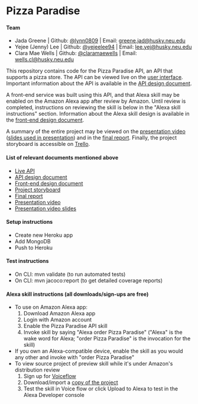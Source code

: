 # Pizza Paradise

#### Team
- Jada Greene | Github: [@lynn0809](https://github.ccs.neu.edu/lynn0809) | Email: greene.jad@husky.neu.edu
- Yejee (Jenny) Lee | Github: [@yejeelee94](https://github.ccs.neu.edu/yejeelee94) | Email: lee.yej@husky.neu.edu
- Clara Mae Wells | Github: [@claramaewells](https://github.ccs.neu.edu/claramaewells) | Email: wells.cl@husky.neu.edu

This repository contains code for the Pizza Paradise API, an API that supports a pizza store. The API can be viewed live on the
[user interface](https://pizza-paradise.herokuapp.com/swagger-ui.html). 
Important information about the API is available in the 
[API design document](https://docs.google.com/document/d/1xc1oOSJa4q17wOKXvPQI0lc0JPVBsbKNDIHin59q3xU/edit?usp=sharing).

A front-end service was built using this API, and that Alexa skill may be enabled on the Amazon Alexa app after review by Amazon.
Until review is completed, instructions on reviewing the skill is below in the "Alexa skill instructions" section.
Information about the Alexa skill design is available in the 
[front-end design document](https://pizza-paradise.s3-us-west-2.amazonaws.com/resources/pizzaParadiseFrontEndDesignDoc.pdf).

A summary of the entire project may be viewed on the 
[presentation video](https://www.youtube.com/watch?time_continue=1&v=2L7Dqp3WhCQ&feature=emb_title)
([slides used in presentation](https://docs.google.com/presentation/d/1-_of2egZ_21faaKnSwXWTjYggBqbnaeNwTV2b-CRTDc/edit?usp=sharing))
and in the
[final report](https://docs.google.com/document/d/1kBw44jiEetfnVvxSBoOzS22v7uGpy8F9nscWm7UiRtA/edit?usp=sharing).
Finally, the project storyboard is accessible on 
[Trello](https://trello.com/b/lLhNXLeo/pizza-paradise).

#### List of relevant documents mentioned above
- [Live API](https://pizza-paradise.herokuapp.com/swagger-ui.html)
- [API design document](https://docs.google.com/document/d/1xc1oOSJa4q17wOKXvPQI0lc0JPVBsbKNDIHin59q3xU/edit?usp=sharing)
- [Front-end design document](https://pizza-paradise.s3-us-west-2.amazonaws.com/resources/pizzaParadiseFrontEndDesignDoc.pdf)
- [Project storyboard](https://trello.com/b/lLhNXLeo/pizza-paradise)
- [Final report](https://docs.google.com/document/d/1kBw44jiEetfnVvxSBoOzS22v7uGpy8F9nscWm7UiRtA/edit?usp=sharing)
- [Presentation video](https://www.youtube.com/watch?time_continue=1&v=2L7Dqp3WhCQ&feature=emb_title)
- [Presentation video slides](https://docs.google.com/presentation/d/1-_of2egZ_21faaKnSwXWTjYggBqbnaeNwTV2b-CRTDc/edit?usp=sharing)

#### Setup instructions
- Create new Heroku app
- Add MongoDB
- Push to Heroku

#### Test instructions
- On CLI: mvn validate (to run automated tests)
- On CLI: mvn jacoco:report (to get detailed coverage reports)

#### Alexa skill instructions (all downloads/sign-ups are free)
- To use on Amazon Alexa app:
    1. Download Amazon Alexa app
    2. Login with Amazon account
    3. Enable the Pizza Paradise API skill
    4. Invoke skill by saying "Alexa order Pizza Paradise" ("Alexa" is the wake word for Alexa; "order Pizza Paradise" is the invocation for the skill)
- If you own an Alexa-compatible device, enable the skill as you would any other and invoke with "order Pizza Paradise"
- To view source project of preview skill while it's under Amazon's distribution review
    1. Sign up for [Voiceflow](https://www.voiceflow.com/)
    2. Download/import a [copy of the project](https://creator.voiceflow.com/dashboard?import=eyJhbGciOiJIUzI1NiIsInR5cCI6IkpXVCJ9.eyJwcm9qZWN0SWQiOjczNTYxLCJwcm9qZWN0TmFtZSI6IlBpenphIFBhcmFkaXNlIEFQSSIsImlhdCI6MTU3NTUwNTE4Nn0.nfzP7jzWdev0-mjf6vPVt6NrL9h3ZWvPhB37jjkns-s)
    3. Test the skill in Voice flow or click Upload to Alexa to test in the Alexa Developer console
    
